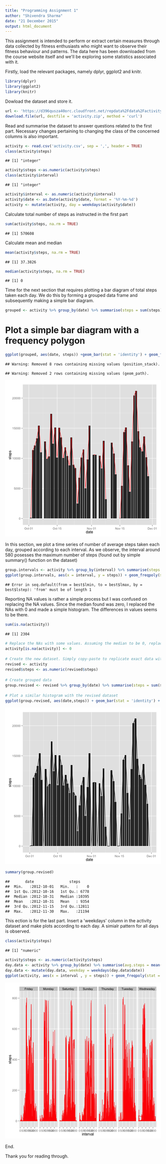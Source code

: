 ```yaml
---
title: "Programming Assignment 1"
author: "Shivendra Sharma"
date: "21 December 2015"
output: html_document
---
```

This assignment is intended to perform or extract certain measures through data collected by fitness enthusiasts who might want to observe their fitness behaviour and patterns.  The data here has been downloaded from the course website itself and we'll be exploring some statistics associated with it.

Firstly, load the relevant packages, namely dplyr, ggplot2 and knitr.


```r
library(dplyr)
library(ggplot2)
library(knitr)
```
Dowload the dataset and store it.

```r
url <- 'https://d396qusza40orc.cloudfront.net/repdata%2Fdata%2Factivity.zip'
download.file(url, destfile = 'activity.zip', method = 'curl')
```

Read and summarise the dataset to answer questions related to the first part. Necessary changes pertaining to changing the class of the concerned columns is also important.

```r
activity <- read.csv('activity.csv', sep = ',', header = TRUE)
class(activity$steps)
```

```
## [1] "integer"
```

```r
activity$steps <-as.numeric(activity$steps)
class(activity$interval)
```

```
## [1] "integer"
```

```r
activity$interval <- as.numeric(activity$interval)
activity$date <- as.Date(activity$date, format = '%Y-%m-%d')
activity <- mutate(activity, day = weekdays(activity$date))
```

Calculate total number of steps as instructed in the first part

```r
sum(activity$steps, na.rm = TRUE)
```

```
## [1] 570608
```

Calculate mean and median

```r
mean(activity$steps, na.rm = TRUE)
```

```
## [1] 37.3826
```

```r
median(activity$steps, na.rm = TRUE)
```

```
## [1] 0
```

Time for the next section that requires plotting a bar diagram of total steps taken each day. We do this by forming a grouped data frame and subsequently making a simple bar diagram.

```r
grouped <- activity %>% group_by(date) %>% summarise(steps = sum(steps))
```
# Plot a simple bar diagram with a frequency polygon

```r
ggplot(grouped, aes(date, steps)) +geom_bar(stat = 'identity') + geom_freqpoly(stat = 'identity')
```

```
## Warning: Removed 8 rows containing missing values (position_stack).
```

```
## Warning: Removed 2 rows containing missing values (geom_path).
```

![plot of chunk unnamed-chunk-7](figure/unnamed-chunk-7-1.png) 

In this section, we plot a time series of number of average steps taken each day, grouped according to each interval. As we observe, the interval around 580 posesses the maximum number of steps (found out by simple summary() function on the dataset)

```r
group.intervals <- activity %>% group_by(interval) %>% summarise(steps = mean(steps))
ggplot(group.intervals, aes(x = interval, y = steps)) + geom_freqpoly(stat = 'identity', colour = 'red')
```

```
## Error in seq.default(from = best$lmin, to = best$lmax, by = best$lstep): 'from' must be of length 1
```

Reporting NA values is rather a simple process but I was confused on replacing the NA values. Since the median found was zero, I replaced the NAs with 0 and made a simple histogram. The differences in values seems to be there.

```r
sum(is.na(activity))
```

```
## [1] 2304
```

```r
# Replace the NAs with some values. Assuming the median to be 0, replace the NAs with zero
activity[is.na(activity)] <- 0

# Create the new dataset. Simply copy-paste to replicate exact data with NAs filled up
revised <- activity
revised$steps <- as.numeric(revised$steps)

# Create grouped data
group.revised <- revised %>% group_by(date) %>% summarise(steps = sum(steps))

# Plot a similar histogram with the revised dataset
ggplot(group.revised, aes(date,steps)) + geom_bar(stat = 'identity') + geom_freqpoly(stat = 'identity')
```

![plot of chunk unnamed-chunk-9](figure/unnamed-chunk-9-1.png) 

```r
summary(group.revised)
```

```
##       date                steps      
##  Min.   :2012-10-01   Min.   :    0  
##  1st Qu.:2012-10-16   1st Qu.: 6778  
##  Median :2012-10-31   Median :10395  
##  Mean   :2012-10-31   Mean   : 9354  
##  3rd Qu.:2012-11-15   3rd Qu.:12811  
##  Max.   :2012-11-30   Max.   :21194
```

This ection is for the last part. Insert a 'weekdays' column in the activity dataset and make plots according to each day. A simialr pattern for all days is observed.

```r
class(activity$steps)
```

```
## [1] "numeric"
```

```r
activity$steps <- as.numeric(activity$steps)
day.data <- activity %>% group_by(date) %>% summarise(avg.steps = mean(steps))
day.data <- mutate(day.data, weekday = weekdays(day.data$date))
ggplot(activity, aes(x = interval , y = steps)) + geom_freqpoly(stat = 'identity', colour = 'red') + facet_grid(.~day)
```

![plot of chunk unnamed-chunk-10](figure/unnamed-chunk-10-1.png) 

End.

Thank you for reading through.
